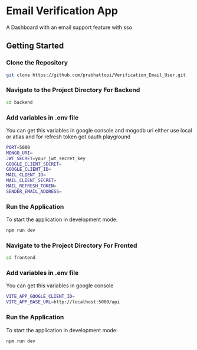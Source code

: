 
# Email Verification App

A Dashboard with an email support feature with sso

## Getting Started

### Clone the Repository

```bash
git clone https://github.com/prabhattopi/Verification_Email_User.git
```

### Navigate to the Project Directory For Backend

```bash
cd backend
```

### Add variables in .env file 

You can get this variables in google console and mogodb uri either use local or atlas and for refresh token got oauth playground

```bash
PORT=5000
MONGO_URI=
JWT_SECRET=your_jwt_secret_key
GOOGLE_CLIENT_SECRET=
GOOGLE_CLIENT_ID=
MAIL_CLIENT_ID=
MAIL_CLIENT_SECRET=
MAIL_REFRESH_TOKEN=
SENDER_EMAIL_ADDRESS=
```

### Run the Application

To start the application in development mode:

```bash
npm run dev
```

### Navigate to the Project Directory For Fronted

```bash
cd frontend
```
### Add variables in .env file 

You can get this variables in google console

```bash
VITE_APP_GOOGLE_CLIENT_ID=
VITE_APP_BASE_URL=http://localhost:5000/api
```

### Run the Application

To start the application in development mode:

```bash
npm run dev
```